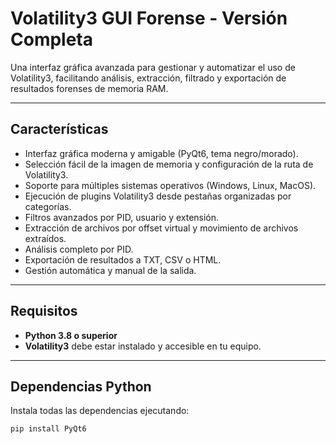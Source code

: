 # Volatility3 GUI Forense - Versión Completa

Una interfaz gráfica avanzada para gestionar y automatizar el uso de Volatility3, facilitando análisis, extracción, filtrado y exportación de resultados forenses de memoria RAM.

---

## Características

- Interfaz gráfica moderna y amigable (PyQt6, tema negro/morado).
- Selección fácil de la imagen de memoria y configuración de la ruta de Volatility3.
- Soporte para múltiples sistemas operativos (Windows, Linux, MacOS).
- Ejecución de plugins Volatility3 desde pestañas organizadas por categorías.
- Filtros avanzados por PID, usuario y extensión.
- Extracción de archivos por offset virtual y movimiento de archivos extraídos.
- Análisis completo por PID.
- Exportación de resultados a TXT, CSV o HTML.
- Gestión automática y manual de la salida.

---

## Requisitos

- **Python 3.8 o superior**
- **Volatility3** debe estar instalado y accesible en tu equipo.

---

## Dependencias Python

Instala todas las dependencias ejecutando:

```bash
pip install PyQt6

